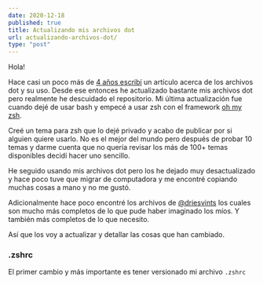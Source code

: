 ```yaml
---
date: 2020-12-18
published: true
title: Actualizando mis archivos dot
url: actualizando-archivos-dot/
type: "post"
---
```

Hola!

Hace casi un poco más de <a href="/usando-archivos-dot-para-aumentar-productividad/">4 años escribí</a> un artículo acerca de los archivos dot y su uso. Desde ese entonces he actualizado bastante mis archivos dot pero realmente he descuidado el repositorio. Mi última actualización fue cuando dejé de usar bash y empecé a usar zsh con el framework <a href="https://ohmyz.sh/" target="_blank">oh my zsh</a>.

Creé un tema para zsh que lo dejé privado y acabo de publicar por si alguien quiere usarlo. No es el mejor del mundo pero después de probar 10 temas y darme cuenta que no quería revisar los más de 100+ temas disponibles decidí hacer uno sencillo.

He seguido usando mis archivos dot pero los he dejado muy desactualizado y hace poco tuve que migrar de computadora y me encontré copiando muchas cosas a mano y no me gustó. 

Adicionalmente hace poco encontré los archivos de <a href="https://github.com/driesvints" target="_blank">@driesvints</a> los cuales son mucho más completos de lo que pude haber imaginado los míos. Y también más completos de lo que necesito.

Así que los voy a actualizar y detallar las cosas que han cambiado. 

### .zshrc

El primer cambio y más importante es tener versionado mi archivo `.zshrc`